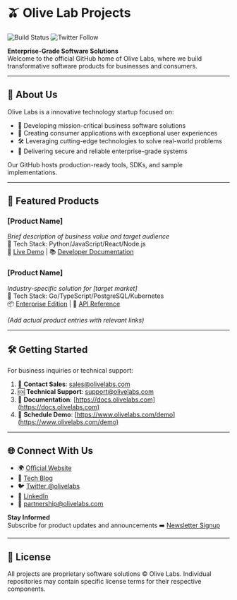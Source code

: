 # 🫒 Olive Lab Projects

![Build Status](https://img.shields.io/badge/status-active-brightgreen)
![Twitter Follow](https://img.shields.io/twitter/follow/olivelabs?style=social)

**Enterprise-Grade Software Solutions**  
Welcome to the official GitHub home of Olive Labs, where we build transformative software products for businesses and consumers.

---

## 🚀 About Us

Olive Labs is a innovative technology startup focused on:
- 🔧 Developing mission-critical business software solutions
- 🎯 Creating consumer applications with exceptional user experiences
- 🛠️ Leveraging cutting-edge technologies to solve real-world problems
- 🔐 Delivering secure and reliable enterprise-grade systems

Our GitHub hosts production-ready tools, SDKs, and sample implementations.

---

## 🌟 Featured Products

### [Product Name]
_Brief description of business value and target audience_  
🔨 Tech Stack: Python/JavaScript/React/Node.js  
🚀 [Live Demo](https://demo.olivelabs.com) | 📚 [Developer Documentation](https://docs.olivelabs.com)

### [Product Name]
_Industry-specific solution for [target market]_  
🔨 Tech Stack: Go/TypeScript/PostgreSQL/Kubernetes  
📦 [Enterprise Edition](https://www.olivelabs.com/pricing) | 🔧 [API Reference](https://api.olivelabs.com)

*(Add actual product entries with relevant links)*

---

## 🛠️ Getting Started

For business inquiries or technical support:
1. 📧 **Contact Sales**: sales@olivelabs.com
2. 🆘 **Technical Support**: support@olivelabs.com
3. 📝 **Documentation**: [https://docs.olivelabs.com](https://docs.olivelabs.com)
4. 💬 **Schedule Demo**: [https://www.olivelabs.com/demo](https://www.olivelabs.com/demo)

---

## 🌐 Connect With Us

- 🌍 [Official Website](https://www.olivelabs.com)
- 📝 [Tech Blog](https://blog.olivelabs.com)
- 🐦 [Twitter @olivelabs](https://twitter.com/olivelabs)
- 💼 [LinkedIn](https://linkedin.com/company/olive-labs)
- 📧 partnership@olivelabs.com

**Stay Informed**  
Subscribe for product updates and announcements ➡️ [Newsletter Signup](https://www.olivelabs.com/newsletter)

---

## 📜 License

All projects are proprietary software solutions © Olive Labs. Individual repositories may contain specific license terms for their respective components.
